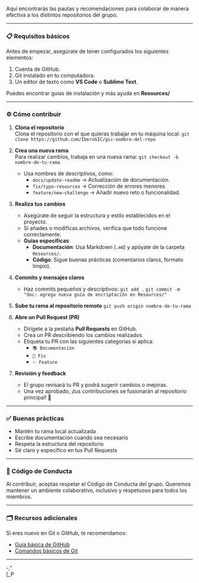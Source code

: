 Aquí encontrarás las pautas y recomendaciones para colaborar de manera efectiva a los distintos repositorios del grupo.
  
---
### **📋 Requisitos básicos**

Antes de empezar, asegúrate de tener configurados los siguientes elementos:

1. Cuenta de GitHub.
2. Git instalado en tu computadora.
3. Un editor de texto como **VS Code** o **Sublime Text**.

Puedes encontrar guías de instalación y más ayuda en **Resources/**

---

### **⚙️ Cómo contribuir**

1. **Clona el repositorio**  
    Clona el repositorio con el que quieras trabajar en tu máquina local:
    `git clone https://github.com/IberoGIC/gic-nombre-del-repo` 
    
2. **Crea una nueva rama**  
    Para realizar cambios, trabaja en una nueva rama:
    `git checkout -b nombre-de-tu-rama`
    
    - Usa nombres de descriptivos, como:
        - `docs/update-readme` → Actualización de documentación.
        - `fix/typo-resources` → Corrección de errores menores.
        - `feature/new-challenge` → Añadir nuevo reto o funcionalidad.
    
1. **Realiza tus cambios**
    - Asegúrate de seguir la estructura y estilo establecidos en el proyecto.
    - Si añades o modificas archivos, verifica que todo funcione correctamente.
    - **Guías específicas**:
        - **Documentación**: Usa Markdown (`.md`) y apóyate de la carpeta `Resources/`.
        - **Código**: Sigue buenas prácticas (comentarios claros, formato limpio).
2. **Commits y mensajes claros**
    - Haz commits pequeños y descriptivos:
        `git add .`
        `git commit -m "doc: agrega nueva guía de encriptación en Resources/"`
        
5. **Sube tu rama al repositorio remoto**
    `git push origin nombre-de-tu-rama`
    
6. **Abre un Pull Request (PR)**
    - Dirígete a la pestaña **Pull Requests** en GitHub.
    - Crea un PR describiendo los cambios realizados.
    - Etiqueta tu PR con las siguientes categorías si aplica:
        - `📚 Documentación`
        - `🐛 Fix`
        - `✨ Feature`
    
1. **Revisión y feedback**
    - El grupo revisará tu PR y podrá sugerir cambios o mejoras.
    - Una vez aprobado, ¡tus contribuciones se fusionarán al repositorio principal! 🚀

---

### **✅ Buenas prácticas**

- Mantén tu  rama local actualizada
- Escribe documentación cuando sea necesario
- Respeta la estructura del repositorio
- Sé claro y específico en tus Pull Requests

---

### **🤝 Código de Conducta**

Al contribuir, aceptas respetar el Código de Conducta del grupo. Queremos mantener un ambiente colaborativo, inclusivo y respetuoso para todos los miembros.

---

### **🗂️ Recursos adicionales**

Si eres nuevo en Git o GitHub, te recomendamos:

- [Guía básica de GitHub](https://guides.github.com/activities/hello-world/)
- [Comandos básicos de Git](https://git-scm.com/doc)

---
-,"  
[_P
